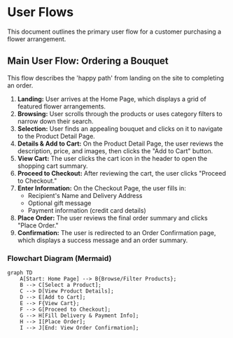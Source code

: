 # User Flows

This document outlines the primary user flow for a customer purchasing a flower arrangement.

## Main User Flow: Ordering a Bouquet

This flow describes the 'happy path' from landing on the site to completing an order.

1.  **Landing:** User arrives at the Home Page, which displays a grid of featured flower arrangements.
2.  **Browsing:** User scrolls through the products or uses category filters to narrow down their search.
3.  **Selection:** User finds an appealing bouquet and clicks on it to navigate to the Product Detail Page.
4.  **Details & Add to Cart:** On the Product Detail Page, the user reviews the description, price, and images, then clicks the "Add to Cart" button.
5.  **View Cart:** The user clicks the cart icon in the header to open the shopping cart summary.
6.  **Proceed to Checkout:** After reviewing the cart, the user clicks "Proceed to Checkout."
7.  **Enter Information:** On the Checkout Page, the user fills in:
    *   Recipient's Name and Delivery Address
    *   Optional gift message
    *   Payment information (credit card details)
8.  **Place Order:** The user reviews the final order summary and clicks "Place Order."
9.  **Confirmation:** The user is redirected to an Order Confirmation page, which displays a success message and an order summary.

### Flowchart Diagram (Mermaid)

```mermaid
graph TD
    A[Start: Home Page] --> B{Browse/Filter Products};
    B --> C[Select a Product];
    C --> D[View Product Details];
    D --> E[Add to Cart];
    E --> F{View Cart};
    F --> G[Proceed to Checkout];
    G --> H[Fill Delivery & Payment Info];
    H --> I[Place Order];
    I --> J[End: View Order Confirmation];
```